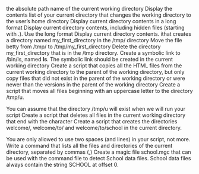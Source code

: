 the absolute path name of the current working directory
Display the contents list of your current directory
 that changes the working directory to the user’s home directory
Display current directory contents in a long format
Display current directory contents, including hidden files (starting with .). Use the long format
Display current directory contents.
ithat creates a directory named my_first_directory in the /tmp/ directory
Move the file betty from /tmp/ to /tmp/my_first_directory
Delete the directory my_first_directory that is in the /tmp directory.
Create a symbolic link to /bin/ls, named __ls__. The symbolic link should be created in the current working directory
Create a script that copies all the HTML files from the current working directory to the parent of the working directory, but only copy files that did not exist in the parent of the working directory or were newer than the versions in the parent of the working directory
Create a script that moves all files beginning with an uppercase letter to the directory /tmp/u.

You can assume that the directory /tmp/u will exist when we will run your script
Create a script that deletes all files in the current working directory that end with the character 
Create a script that creates the directories welcome/, welcome/to/ and welcome/to/school in the current directory.

You are only allowed to use two spaces (and lines) in your script, not more.
Write a command that lists all the files and directories of the current directory, separated by commas (,)
Create a magic file school.mgc that can be used with the command file to detect School data files. School data files always contain the string SCHOOL at offset 0.

